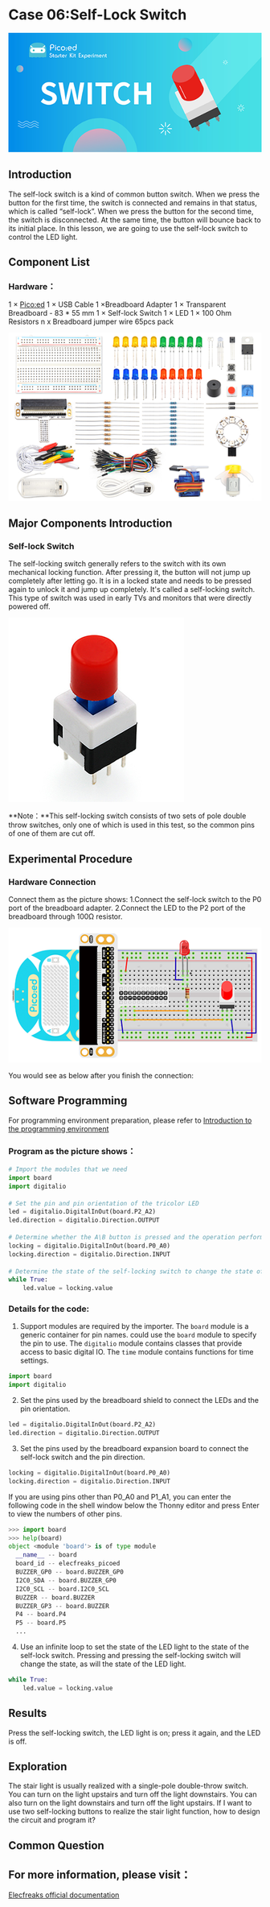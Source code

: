 # Case 06:Self-Lock Switch


![](./images/case0601.png)

## Introduction

The self-lock switch is a kind of common button switch. When we press the button for the first time, the switch is connected and remains in that status, which is called “self-lock”. When we press the button for the second time, the switch is disconnected. At the same time, the button will bounce back to its initial place. In this lesson, we are going to use the self-lock switch to control the LED light.
## Component List

### Hardware：

1 × [Pico:ed](https://www.elecfreaks.com/elecfreaks-pico-ed-v2.html)
1 × USB Cable
1 ×Breadboard Adapter
1 × Transparent Breadboard - 83 * 55 mm
1 × Self-lock Switch
1 × LED
1 × 100 Ohm Resistors
n x Breadboard jumper wire 65pcs pack

![](./images/starter-kit01.png)



## Major Components Introduction

### Self-lock Switch

The self-locking switch generally refers to the switch with its own mechanical locking function. After pressing it, the button will not jump up completely after letting go. It is in a locked state and needs to be pressed again to unlock it and jump up completely. It's called a self-locking switch. This type of switch was used in early TVs and monitors that were directly powered off.

![](./images/case0602.png)

**Note：**This self-locking switch consists of two sets of pole double throw switches, only one of which is used in this test, so the common pins of one of them are cut off.

## Experimental Procedure

### Hardware Connection

Connect them as the picture shows:
1.Connect the self-lock switch to the P0 port of the breadboard adapter.
2.Connect the LED to the P2 port of the breadboard through 100Ω resistor.

![](./images/case06.png)

You would see as below after you finish the connection:

## Software Programming
For programming environment preparation, please refer to [Introduction to the programming environment](https://www.yuque.com/elecfreaks-learn/picoed/er7nuh)
### Program as the picture shows：

```python
# Import the modules that we need
import board
import digitalio

# Set the pin and pin orientation of the tricolor LED
led = digitalio.DigitalInOut(board.P2_A2)
led.direction = digitalio.Direction.OUTPUT

# Determine whether the A\B button is pressed and the operation performed
locking = digitalio.DigitalInOut(board.P0_A0)
locking.direction = digitalio.Direction.INPUT

# Determine the state of the self-locking switch to change the state of the LED light
while True:
    led.value = locking.value
```
### Details for the code:

1. Support modules are required by the importer. The `board` module is a generic container for pin names. could use the `board` module to specify the pin to use. The `digitalio` module contains classes that provide access to basic digital IO. The `time` module contains functions for time settings.
```python
import board
import digitalio
```

2. Set the pins used by the breadboard shield to connect the LEDs and the pin orientation.
```python
led = digitalio.DigitalInOut(board.P2_A2)
led.direction = digitalio.Direction.OUTPUT
```

3. Set the pins used by the breadboard expansion board to connect the self-lock switch and the pin direction.
```python
locking = digitalio.DigitalInOut(board.P0_A0)
locking.direction = digitalio.Direction.INPUT
```
If you are using pins other than P0_A0 and P1_A1, you can enter the following code in the shell window below the Thonny editor and press Enter to view the numbers of other pins.
```python
>>> import board
>>> help(board)
object <module 'board'> is of type module
  __name__ -- board
  board_id -- elecfreaks_picoed
  BUZZER_GP0 -- board.BUZZER_GP0
  I2C0_SDA -- board.BUZZER_GP0
  I2C0_SCL -- board.I2C0_SCL
  BUZZER -- board.BUZZER
  BUZZER_GP3 -- board.BUZZER
  P4 -- board.P4
  P5 -- board.P5
  ...
```

4. Use an infinite loop to set the state of the LED light to the state of the self-lock switch. Pressing and pressing the self-locking switch will change the state, as will the state of the LED light.
```python
while True:
    led.value = locking.value
```
## Results
Press the self-locking switch, the LED light is on; press it again, and the LED is off.



## Exploration
The stair light is usually realized with a single-pole double-throw switch. You can turn on the light upstairs and turn off the light downstairs. You can also turn on the light downstairs and turn off the light upstairs. If I want to use two self-locking buttons to realize the stair light function, how to design the circuit and program it?
## Common Question
## For more information, please visit：
[Elecfreaks official documentation](https://www.elecfreaks.com/learn-en/)
